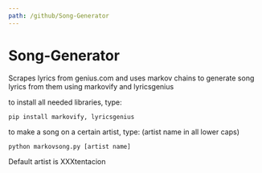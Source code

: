 ```yaml
---
path: /github/Song-Generator
---
```

# Song-Generator
Scrapes lyrics from genius.com and uses markov chains to generate song lyrics from them using markovify and lyricsgenius 

to install all needed libraries, type:
```
pip install markovify, lyricsgenius
```

to make a song on a certain artist, type: (artist name in all lower caps)
```
python markovsong.py [artist name]
```
Default artist is XXXtentacion 

